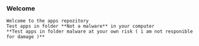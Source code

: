 ### Welcome
    Welcome to the apps repozitory
    Test apps in folder **Not a malware** in your computer
    **Test apps in folder malware at your own risk ( i am not responible for damage )**